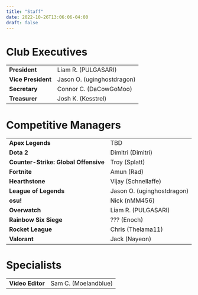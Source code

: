 ```yaml
---
title: "Staff"
date: 2022-10-26T13:06:06-04:00
draft: false
---
```


# Club Executives
|||
| --- | ----------- |
| **President** | Liam R. (PULGASARI) |
| **Vice President** | Jason O. (uginghostdragon) |
| **Secretary** | Connor C. (DaCowGoMoo) |
| **Treasurer** | Josh K. (Kesstrel) |

# Competitive Managers
| | |
| --- | ----------- |
| **Apex Legends** | TBD |
| **Dota 2** | Dimitri (Dimitri)|
| **Counter-Strike: Global Offensive**| Troy (Splatt)|
| **Fortnite** |  Amun (Rad) |
| **Hearthstone** | Vijay (Schnellaffe) |
| **League of Legends** | Jason O. (uginghostdragon) |
| **osu!** | Nick (nMM456) |
| **Overwatch** | Liam R. (PULGASARI) |
| **Rainbow Six Siege** | ??? (Enoch) |
| **Rocket League** | Chris (Thelama11) |
| **Valorant** | Jack (Nayeon) |

# Specialists
| | |
| --- | ----------- |
| **Video Editor** | Sam C. (Moelandblue) |
